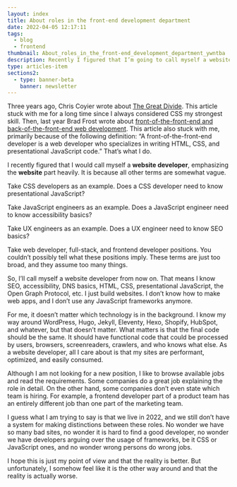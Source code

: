 ```yaml
---
layout: index
title: About roles in the front-end development department
date: 2022-04-05 12:17:11
tags:
  - blog
  - frontend
thumbnail: About_roles_in_the_front-end_development_department_ywntba
description: Recently I figured that I’m going to call myself a website developer, emphasizing website heavily. It is because all other terms are somewhat vague. Here's why.
type: articles-item
sections2:
  - type: banner-beta
    banner: newsletter
---
```


Three years ago, Chris Coyier wrote about [The Great Divide](https://css-tricks.com/the-great-divide/). This article stuck with me for a long time since I always considered CSS my strongest skill. Then, last year Brad Frost wrote about [front-of-the-front-end and back-of-the-front-end web development](https://bradfrost.com/blog/post/front-of-the-front-end-and-back-of-the-front-end-web-development/). This article also stuck with me, primarily because of the following definition: “A front-of-the-front-end developer is a web developer who specializes in writing HTML, CSS, and presentational JavaScript code.” That’s what I do.

I recently figured that I would call myself a **website developer**, emphasizing the **website** part heavily. It is because all other terms are somewhat vague.

Take CSS developers as an example. Does a CSS developer need to know presentational JavaScript?

Take JavaScript engineers as an example. Does a JavaScript engineer need to know accessibility basics?

Take UX engineers as an example. Does a UX engineer need to know SEO basics?

Take web developer, full-stack, and frontend developer positions. You couldn’t possibly tell what these positions imply. These terms are just too broad, and they assume too many things.

So, I’ll call myself a website developer from now on. That means I know SEO, accessibility, DNS basics, HTML, CSS,  presentational JavaScript, the Open Graph Protocol, etc. I just build websites. I don’t know how to make web apps, and I don’t use any JavaScript frameworks anymore.

For me, it doesn’t matter which technology is in the background. I know my way around WordPress, Hugo, Jekyll, Eleventy, Hexo, Shopify, HubSpot, and whatever, but that doesn’t matter. What matters is that the final code should be the same. It should have functional code that could be processed by users, browsers, screenreaders, crawlers, and who knows what else. As a website developer, all I care about is that my sites are performant, optimized, and easily consumed.

Although I am not looking for a new position, I like to browse available jobs and read the requirements. Some companies do a great job explaining the role in detail. On the other hand, some companies don’t even state which team is hiring. For example, a frontend developer part of a product team has an entirely different job than one part of the marketing team.

I guess what I am trying to say is that we live in 2022, and we still don’t have a system for making distinctions between these roles. No wonder we have so many bad sites, no wonder it is hard to find a good developer, no wonder we have developers arguing over the usage of frameworks, be it CSS or JavaScript ones, and no wonder wrong persons do wrong jobs.

I hope this is just my point of view and that the reality is better. But unfortunately, I somehow feel like it is the other way around and that the reality is actually worse.
